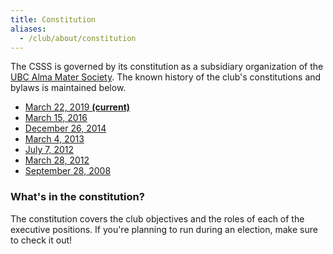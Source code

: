```yaml
---
title: Constitution
aliases:
  - /club/about/constitution
---
```


The CSSS is governed by its constitution as a subsidiary organization of the
[UBC Alma Mater Society](https://www.ams.ubc.ca/). The known history of the
club's constitutions and bylaws is maintained below.

-   [March 22, 2019 **(current)**](/files/constitution-20190322.pdf)
-   [March 15, 2016](/files/constitution-20160315.pdf)
-   [December 26, 2014](/files/constitution-20141226.pdf)
-   [March 4, 2013](/files/constitution-20130304.pdf)
-   [July 7, 2012](/files/constitution-20120712.pdf)
-   [March 28, 2012](/files/constitution-20120328.pdf)
-   [September 28, 2008](/files/constitution-20080928.pdf)

### What's in the constitution?

The constitution covers the club objectives and the roles of each of the
executive positions. If you're planning to run during an election, make sure to
check it out!

